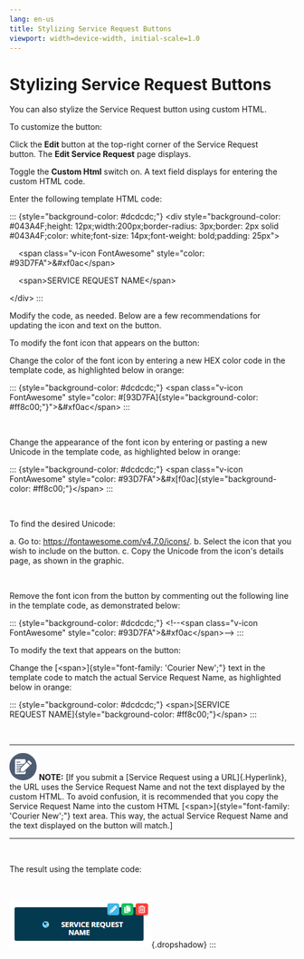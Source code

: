 ```yaml
---
lang: en-us
title: Stylizing Service Request Buttons
viewport: width=device-width, initial-scale=1.0
---
```


#  Stylizing Service Request Buttons

You can also stylize the Service Request button using custom HTML.

To customize the button:

Click the **Edit** button at the top-right corner of the Service Request
button. The **Edit Service Request** page displays.

Toggle the **Custom Html** switch on. A text field displays for entering
the custom HTML code.

Enter the following template HTML code:



::: {style="background-color: #dcdcdc;"}
\<div style=\"background-color: \#043A4F;height:
12px;width:200px;border-radius: 3px;border: 2px solid \#043A4F;color:
white;font-size: 14px;font-weight: bold;padding: 25px\"\>

    \<span class=\"v-icon FontAwesome\" style=\"color:
\#93D7FA\"\>&\#xf0ac\</span\>

    \<span\>SERVICE REQUEST NAME\</span\>

\</div\>
:::



Modify the code, as needed. Below are a few recommendations for updating
the icon and text on the button.

To modify the font icon that appears on the button:

Change the color of the font icon by entering a new HEX color code in
the template code, as highlighted below in orange:

::: {style="background-color: #dcdcdc;"}
\<span class=\"v-icon FontAwesome\" style=\"color:
\#[93D7FA]{style="background-color: #ff8c00;"}\"\>&\#xf0ac\</span\> :::

 

Change the appearance of the font icon by entering or pasting a new
Unicode in the template code, as highlighted below in orange:

::: {style="background-color: #dcdcdc;"}
\<span class=\"v-icon FontAwesome\" style=\"color:
\#93D7FA\"\>&\#x[f0ac]{style="background-color: #ff8c00;"}\</span\> :::

 

To find the desired Unicode:

a.  Go to: <https://fontawesome.com/v4.7.0/icons/>.
b.  Select the icon that you wish to include on the button.
c.  Copy the Unicode from the icon\'s details page, as shown in the
    graphic.

 

Remove the font icon from the button by commenting out the following
line in the template code, as demonstrated below:

::: {style="background-color: #dcdcdc;"}
\<!\--\<span class=\"v-icon FontAwesome\" style=\"color:
\#93D7FA\"\>&\#xf0ac\</span\>\--\>
:::

To modify the text that appears on the button:

Change the [\<span\>]{style="font-family: 'Courier New';"} text in the template code to match the actual Service Request Name, as highlighted
below in orange:

::: {style="background-color: #dcdcdc;"}
\<span\>[SERVICE REQUEST NAME]{style="background-color: #ff8c00;"}\</span\>
:::

 

  -------------------------------------------------------------------------------------------------------------------------------- ---------------------------------------------------------------------------------------------------------------------------------------------------------------------------------------------------------------------------------------------------------------------------------------------------------------------------------------------------------------------------------------------------------------------------------
  ![White pencil/paper icon on gray circular background](../../../Resources/Images/note-icon(48x48).png "Note icon")   **NOTE:** [If you submit a [Service Request using a URL]{.Hyperlink}, the URL uses the Service Request Name and not the text displayed by the custom HTML. To avoid confusion, it is recommended that you copy the Service Request Name into the custom HTML [\<span\>]{style="font-family: 'Courier New';"} text area. This way, the actual Service Request Name and the text displayed on the button will match.]
  -------------------------------------------------------------------------------------------------------------------------------- ---------------------------------------------------------------------------------------------------------------------------------------------------------------------------------------------------------------------------------------------------------------------------------------------------------------------------------------------------------------------------------------------------------------------------------

 

The result using the template code:

 

![Customized Service Request button](../../../Resources/Images/SM/Stylizing-Service-Request_1.png "Customized Service Request button"){.dropshadow}
:::

 


